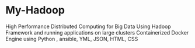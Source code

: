 # My-Hadoop
High Performance Distributed Computing for Big Data Using Hadoop Framework and running applications on large clusters Containerized Docker Engine using Python , ansible, YML, JSON, HTML, CSS
